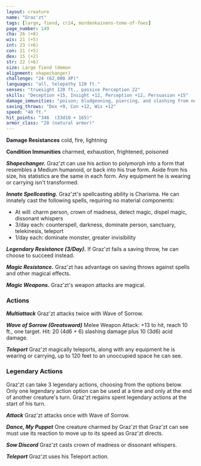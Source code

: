 ```yaml
---
layout: creature
name: "Graz'zt"
tags: [large, fiend, cr24, mordenkainens-tome-of-foes]
page_number: 149
cha: 26 (+8)
wis: 21 (+5)
int: 23 (+6)
con: 21 (+5)
dex: 15 (+2)
str: 22 (+6)
size: Large fiend (demon
alignment: shapechanger)
challenge: "24 (62,000 XP)"
languages: "all, telepathy 120 ft."
senses: "truesight 120 ft., passive Perception 22"
skills: "Deception +15, Insight +12, Perception +12, Persuasion +15"
damage_immunities: "poison; bludgeoning, piercing, and slashing from nonmagical attacks"
saving_throws: "Dex +9, Con +12, Wis +12"
speed: "40 ft."
hit_points: "346  (33d10 + 165)"
armor_class: "20 (natural armor)"
---
```


**Damage Resistances** cold, fire, lightning

**Condition Immunities** charmed, exhaustion, frightened, poisoned

***Shapechanger.*** Graz'zt can use his action to polymorph into a form that resembles a Medium humanoid, or back into his true form. Aside from his size, his statistics are the same in each form. Any equipment he is wearing or carrying isn't transformed.

***Innate Spellcasting.*** Graz'zt's spellcasting ability is Charisma. He can innately cast the following spells, requiring no material components:
* At will: charm person, crown of madness, detect magic, dispel magic, dissonant whispers
* 3/day each: counterspell, darkness, dominate person, sanctuary, telekinesis, teleport
* 1/day each: dominate monster, greater invisibility

***Legendary Resistance (3/Day).*** If Graz'zt fails a saving throw, he can choose to succeed instead.

***Magic Resistance.*** Graz'zt has advantage on saving throws against spells and other magical effects.

***Magic Weapons.*** Graz'zt's weapon attacks are magical.

### Actions

***Multiattack*** Graz'zt attacks twice with Wave of Sorrow.

***Wave of Sorrow (Greatsword)*** Melee Weapon Attack: +13 to hit, reach 10 ft., one target. Hit: 20 (4d6 + 6) slashing damage plus 10 (3d6) acid damage.

***Teleport*** Graz'zt magically teleports, along with any equipment he is wearing or carrying, up to 120 feet to an unoccupied space he can see.

### Legendary Actions

Graz'zt can take 3 legendary actions, choosing from the options below. Only one legendary action option can be used at a time and only at the end of another creature's turn. Graz'zt regains spent legendary actions at the start of his turn.

***Attack*** Graz'zt attacks once with Wave of Sorrow.

***Dance, My Puppet*** One creature charmed by Graz'zt that Graz'zt can see must use its reaction to move up to its speed as Graz'zt directs.

***Sow Discord*** Graz'zt casts crown of madness or dissonant whispers.

***Teleport*** Graz'zt uses his Teleport action.